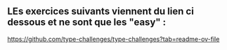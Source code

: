 ## LEs exercices suivants viennent du lien ci dessous et ne sont que les "easy" :
https://github.com/type-challenges/type-challenges?tab=readme-ov-file